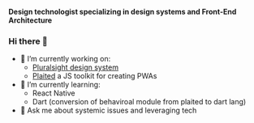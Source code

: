 **Design technologist specializing in design systems and Front-End Architecture**

### Hi there 👋
- 🔭 I’m currently working on:
  - [Pluralsight design system](https://github.com/pluralsight/design-system)
  - [Plaited](https://github.com/plaited/plaited) a JS toolkit for creating PWAs
- 🌱 I’m currently learning: 
  - React Native
  - Dart (conversion of behaviroal module from plaited to dart lang)
- 💬 Ask me about systemic issues and leveraging tech

<!--
**EdwardIrby/edwardirby** is a ✨ _special_ ✨ repository because its `README.md` (this file) appears on your GitHub profile.

Here are some ideas to get you started:

- 🔭 I’m currently working on ...
- 🌱 I’m currently learning ...
- 👯 I’m looking to collaborate on ...
- 🤔 I’m looking for help with ...
- 💬 Ask me about ...
- 📫 How to reach me: ...
- 😄 Pronouns: ...
- ⚡ Fun fact: ...
-->
